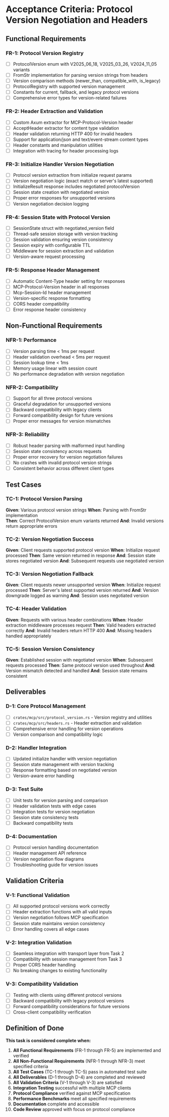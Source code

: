 # Acceptance Criteria: Protocol Version Negotiation and Headers

## Functional Requirements

### FR-1: Protocol Version Registry
- [ ] ProtocolVersion enum with V2025_06_18, V2025_03_26, V2024_11_05 variants
- [ ] FromStr implementation for parsing version strings from headers
- [ ] Version comparison methods (newer_than, compatible_with, is_legacy)
- [ ] ProtocolRegistry with supported version management
- [ ] Constants for current, fallback, and legacy protocol versions
- [ ] Comprehensive error types for version-related failures

### FR-2: Header Extraction and Validation
- [ ] Custom Axum extractor for MCP-Protocol-Version header
- [ ] AcceptHeader extractor for content type validation
- [ ] Header validation returning HTTP 400 for invalid headers
- [ ] Support for application/json and text/event-stream content types
- [ ] Header constants and manipulation utilities
- [ ] Integration with tracing for header processing logs

### FR-3: Initialize Handler Version Negotiation
- [ ] Protocol version extraction from initialize request params
- [ ] Version negotiation logic (exact match or server's latest supported)
- [ ] InitializeResult response includes negotiated protocolVersion
- [ ] Session state creation with negotiated version
- [ ] Proper error responses for unsupported versions
- [ ] Version negotiation decision logging

### FR-4: Session State with Protocol Version
- [ ] SessionState struct with negotiated_version field
- [ ] Thread-safe session storage with version tracking
- [ ] Session validation ensuring version consistency
- [ ] Session expiry with configurable TTL
- [ ] Middleware for session extraction and validation
- [ ] Version-aware request processing

### FR-5: Response Header Management
- [ ] Automatic Content-Type header setting for responses
- [ ] MCP-Protocol-Version header in all responses
- [ ] Mcp-Session-Id header management
- [ ] Version-specific response formatting
- [ ] CORS header compatibility
- [ ] Error response header consistency

## Non-Functional Requirements

### NFR-1: Performance
- [ ] Version parsing time < 1ms per request
- [ ] Header validation overhead < 5ms per request
- [ ] Session lookup time < 1ms
- [ ] Memory usage linear with session count
- [ ] No performance degradation with version negotiation

### NFR-2: Compatibility
- [ ] Support for all three protocol versions
- [ ] Graceful degradation for unsupported versions
- [ ] Backward compatibility with legacy clients
- [ ] Forward compatibility design for future versions
- [ ] Proper error messages for version mismatches

### NFR-3: Reliability
- [ ] Robust header parsing with malformed input handling
- [ ] Session state consistency across requests
- [ ] Proper error recovery for version negotiation failures
- [ ] No crashes with invalid protocol version strings
- [ ] Consistent behavior across different client types

## Test Cases

### TC-1: Protocol Version Parsing
**Given**: Various protocol version strings
**When**: Parsing with FromStr implementation  
**Then**: Correct ProtocolVersion enum variants returned
**And**: Invalid versions return appropriate errors

### TC-2: Version Negotiation Success
**Given**: Client requests supported protocol version
**When**: Initialize request processed
**Then**: Same version returned in response
**And**: Session state stores negotiated version
**And**: Subsequent requests use negotiated version

### TC-3: Version Negotiation Fallback
**Given**: Client requests newer unsupported version
**When**: Initialize request processed
**Then**: Server's latest supported version returned
**And**: Version downgrade logged as warning
**And**: Session uses negotiated version

### TC-4: Header Validation
**Given**: Requests with various header combinations
**When**: Header extraction middleware processes request
**Then**: Valid headers extracted correctly
**And**: Invalid headers return HTTP 400
**And**: Missing headers handled appropriately

### TC-5: Session Version Consistency
**Given**: Established session with negotiated version
**When**: Subsequent requests processed
**Then**: Same protocol version used throughout
**And**: Version mismatch detected and handled
**And**: Session state remains consistent

## Deliverables

### D-1: Core Protocol Management
- [ ] `crates/mcp/src/protocol_version.rs` - Version registry and utilities
- [ ] `crates/mcp/src/headers.rs` - Header extraction and validation
- [ ] Comprehensive error handling for version operations
- [ ] Version comparison and compatibility logic

### D-2: Handler Integration
- [ ] Updated initialize handler with version negotiation
- [ ] Session state management with version tracking
- [ ] Response formatting based on negotiated version
- [ ] Version-aware error handling

### D-3: Test Suite
- [ ] Unit tests for version parsing and comparison
- [ ] Header validation tests with edge cases
- [ ] Integration tests for version negotiation
- [ ] Session state consistency tests
- [ ] Backward compatibility tests

### D-4: Documentation
- [ ] Protocol version handling documentation
- [ ] Header management API reference
- [ ] Version negotiation flow diagrams
- [ ] Troubleshooting guide for version issues

## Validation Criteria

### V-1: Functional Validation
- [ ] All supported protocol versions work correctly
- [ ] Header extraction functions with all valid inputs
- [ ] Version negotiation follows MCP specification
- [ ] Session state maintains version consistency
- [ ] Error handling covers all edge cases

### V-2: Integration Validation
- [ ] Seamless integration with transport layer from Task 2
- [ ] Compatibility with session management from Task 3
- [ ] Proper CORS header handling
- [ ] No breaking changes to existing functionality

### V-3: Compatibility Validation
- [ ] Testing with clients using different protocol versions
- [ ] Backward compatibility with legacy protocol versions
- [ ] Forward compatibility considerations for future versions
- [ ] Cross-client compatibility verification

## Definition of Done

**This task is considered complete when:**

1. **All Functional Requirements** (FR-1 through FR-5) are implemented and verified
2. **All Non-Functional Requirements** (NFR-1 through NFR-3) meet specified criteria  
3. **All Test Cases** (TC-1 through TC-5) pass in automated test suite
4. **All Deliverables** (D-1 through D-4) are completed and reviewed
5. **All Validation Criteria** (V-1 through V-3) are satisfied
6. **Integration Testing** successful with multiple MCP clients
7. **Protocol Compliance** verified against MCP specification
8. **Performance Benchmarks** meet all specified requirements
9. **Documentation** complete and accessible
10. **Code Review** approved with focus on protocol compliance